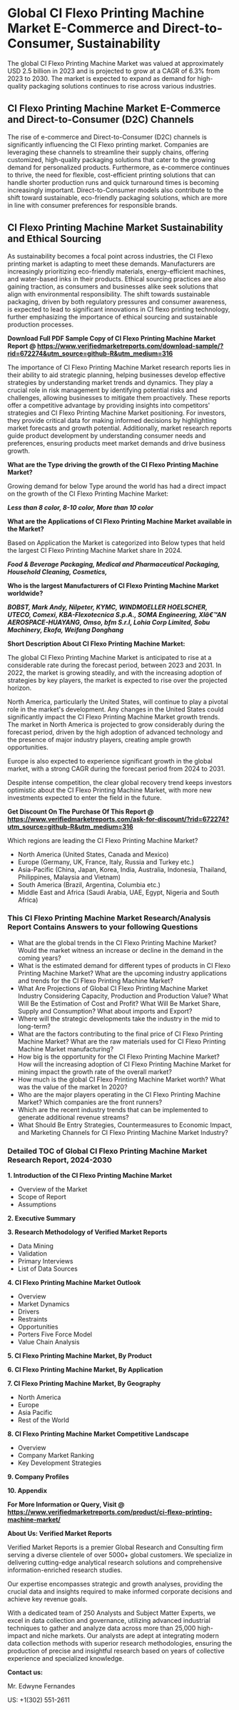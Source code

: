 <h1>Global CI Flexo Printing Machine Market E-Commerce and Direct-to-Consumer, Sustainability</h1><p class=""><p>The global CI Flexo Printing Machine Market was valued at approximately USD 2.5 billion in 2023 and is projected to grow at a CAGR of 6.3% from 2023 to 2030. The market is expected to expand as demand for high-quality packaging solutions continues to rise across various industries.</p><h2>CI Flexo Printing Machine Market E-Commerce and Direct-to-Consumer (D2C) Channels</h2><p>The rise of e-commerce and Direct-to-Consumer (D2C) channels is significantly influencing the CI Flexo printing market. Companies are leveraging these channels to streamline their supply chains, offering customized, high-quality packaging solutions that cater to the growing demand for personalized products. Furthermore, as e-commerce continues to thrive, the need for flexible, cost-efficient printing solutions that can handle shorter production runs and quick turnaround times is becoming increasingly important. Direct-to-Consumer models also contribute to the shift toward sustainable, eco-friendly packaging solutions, which are more in line with consumer preferences for responsible brands.</p><h2>CI Flexo Printing Machine Market Sustainability and Ethical Sourcing</h2><p>As sustainability becomes a focal point across industries, the CI Flexo printing market is adapting to meet these demands. Manufacturers are increasingly prioritizing eco-friendly materials, energy-efficient machines, and water-based inks in their products. Ethical sourcing practices are also gaining traction, as consumers and businesses alike seek solutions that align with environmental responsibility. The shift towards sustainable packaging, driven by both regulatory pressures and consumer awareness, is expected to lead to significant innovations in CI flexo printing technology, further emphasizing the importance of ethical sourcing and sustainable production processes.</p></p><p class=""><strong>Download Full PDF Sample Copy of CI Flexo Printing Machine Market Report @ <a href="https://www.verifiedmarketreports.com/download-sample/?rid=672274&utm_source=github-R&utm_medium=316" target="_blank">https://www.verifiedmarketreports.com/download-sample/?rid=672274&utm_source=github-R&utm_medium=316</a></strong></p><p>The importance of&nbsp;CI Flexo Printing Machine Market research reports lies in their ability to aid strategic planning, helping businesses develop effective strategies by understanding market trends and dynamics. They play a crucial role in risk management by identifying potential risks and challenges, allowing businesses to mitigate them proactively. These reports offer a competitive advantage by providing insights into competitors' strategies and CI Flexo Printing Machine Market positioning. For investors, they provide critical data for making informed decisions by highlighting market forecasts and growth potential. Additionally, market research reports guide product development by understanding consumer needs and preferences, ensuring products meet market demands and drive business growth.</p><p><strong>What are the&nbsp;Type driving the growth of the CI Flexo Printing Machine Market?</strong></p><p id="" class="">Growing demand for below Type around the world has had a direct impact on the growth of the CI Flexo Printing Machine Market:</p><p class=""><em><strong>Less than 8 color, 8-10 color, More than 10 color</strong></em></p><p class=""><strong>What are the&nbsp;Applications&nbsp;of CI Flexo Printing Machine Market available in the Market?</strong></p><p id="" class="">Based on Application the Market is categorized into Below types that held the largest CI Flexo Printing Machine Market share In 2024.</p><p class=""><em><strong>Food & Beverage Packaging, Medical and Pharmaceutical Packaging, Household Cleaning, Cosmetics, </strong></em></p><p class=""><strong>Who is the largest Manufacturers of CI Flexo Printing Machine Market worldwide?</strong></p><p><em><strong>BOBST, Mark Andy, Nilpeter, KYMC, WINDMOELLER HOELSCHER, UTECO, Comexi, KBA-Flexotecnica S.p.A., SOMA Engineering, XIâ€™AN AEROSPACE-HUAYANG, Omso, bfm S.r.l, Lohia Corp Limited, Sobu Machinery, Ekofa, Weifang Donghang</strong></em></p><p id="" class=""><strong>Short Description About CI Flexo Printing Machine Market:</strong></p><p>The global CI Flexo Printing Machine Market is anticipated to rise at a considerable rate during the forecast period, between 2023 and 2031. In 2022, the market is growing steadily, and with the increasing adoption of strategies by key players, the market is expected to rise over the projected horizon.</p><p>North America, particularly the United States, will continue to play a pivotal role in the market's development. Any changes in the United States could significantly impact the CI Flexo Printing Machine Market growth trends. The market in North America is projected to grow considerably during the forecast period, driven by the high adoption of advanced technology and the presence of major industry players, creating ample growth opportunities.</p><p>Europe is also expected to experience significant growth in the global market, with a strong CAGR during the forecast period from 2024 to 2031.</p><p>Despite intense competition, the clear global recovery trend keeps investors optimistic about the CI Flexo Printing Machine Market, with more new investments expected to enter the field in the future.</p><p id="" class=""><strong>Get Discount On The Purchase Of This Report @ <a href="https://www.verifiedmarketreports.com/ask-for-discount/?rid=672274?utm_source=github-R&utm_medium=316" target="_blank">https://www.verifiedmarketreports.com/ask-for-discount/?rid=672274?utm_source=github-R&utm_medium=316</a></strong></p><p class="">Which regions are leading the CI Flexo Printing Machine Market?</p><ul><li>North America (United States, Canada and Mexico)</li><li>Europe (Germany, UK, France, Italy, Russia and Turkey etc.)</li><li>Asia-Pacific (China, Japan, Korea, India, Australia, Indonesia, Thailand, Philippines, Malaysia and Vietnam)</li><li>South America (Brazil, Argentina, Columbia etc.)</li><li>Middle East and Africa (Saudi Arabia, UAE, Egypt, Nigeria and South Africa)</li></ul><h3 id="" class="">This CI Flexo Printing Machine Market Research/Analysis Report Contains Answers to your following Questions</h3><ul><li>What are the global trends in the CI Flexo Printing Machine Market? Would the market witness an increase or decline in the demand in the coming years?</li><li>What is the estimated demand for different types of products in CI Flexo Printing Machine Market? What are the upcoming industry applications and trends for the CI Flexo Printing Machine Market?</li><li>What Are Projections of Global CI Flexo Printing Machine Market Industry Considering Capacity, Production and Production Value? What Will Be the Estimation of Cost and Profit? What Will Be Market Share, Supply and Consumption? What about imports and Export?</li><li>Where will the strategic developments take the industry in the mid to long-term?</li><li>What are the factors contributing to the final price of CI Flexo Printing Machine Market? What are the raw materials used for CI Flexo Printing Machine Market manufacturing?</li><li>How big is the opportunity for the CI Flexo Printing Machine Market? How will the increasing adoption of CI Flexo Printing Machine Market for mining impact the growth rate of the overall market?</li><li>How much is the global CI Flexo Printing Machine Market worth? What was the value of the market In 2020?</li><li>Who are the major players operating in the CI Flexo Printing Machine Market? Which companies are the front runners?</li><li>Which are the recent industry trends that can be implemented to generate additional revenue streams?</li><li>What Should Be Entry Strategies, Countermeasures to Economic Impact, and Marketing Channels for CI Flexo Printing Machine Market Industry?</li></ul><h3 id="" class="">Detailed TOC of Global CI Flexo Printing Machine Market Research Report, 2024-2030</h3><p id="" class=""><strong>1. Introduction of the CI Flexo Printing Machine Market</strong></p><ul><li>Overview of the Market</li><li>Scope of Report</li><li>Assumptions</li></ul><p id="" class=""><strong>2. Executive Summary</strong></p><p id="" class=""><strong>3. Research Methodology of Verified Market Reports</strong></p><ul><li>Data Mining</li><li>Validation</li><li>Primary Interviews</li><li>List of Data Sources</li></ul><p id="" class=""><strong>4. CI Flexo Printing Machine Market Outlook</strong></p><ul><li>Overview</li><li>Market Dynamics</li><li>Drivers</li><li>Restraints</li><li>Opportunities</li><li>Porters Five Force Model</li><li>Value Chain Analysis</li></ul><p id="" class=""><strong>5. CI Flexo Printing Machine Market, By Product</strong></p><p id="" class=""><strong>6. CI Flexo Printing Machine Market, By Application</strong></p><p id="" class=""><strong>7. CI Flexo Printing Machine Market, By Geography</strong></p><ul><li>North America</li><li>Europe</li><li>Asia Pacific</li><li>Rest of the World</li></ul><p id="" class=""><strong>8. CI Flexo Printing Machine Market Competitive Landscape</strong></p><ul><li>Overview</li><li>Company Market Ranking</li><li>Key Development Strategies</li></ul><p id="" class=""><strong>9. Company Profiles</strong></p><p id="" class=""><strong>10. Appendix</strong></p><p id="" class=""><strong>For More Information or Query, Visit @ <a href="https://www.verifiedmarketreports.com/product/ci-flexo-printing-machine-market/" target="_blank">https://www.verifiedmarketreports.com/product/ci-flexo-printing-machine-market/</a></strong></p><p id="" class=""><strong>About Us: Verified Market Reports</strong></p><p id="" class="">Verified Market Reports is a premier Global Research and Consulting firm serving a diverse clientele of over 5000+ global customers. We specialize in delivering cutting-edge analytical research solutions and comprehensive information-enriched research studies.</p><p id="" class="">Our expertise encompasses strategic and growth analyses, providing the crucial data and insights required to make informed corporate decisions and achieve key revenue goals.</p><p id="" class="">With a dedicated team of 250 Analysts and Subject Matter Experts, we excel in data collection and governance, utilizing advanced industrial techniques to gather and analyze data across more than 25,000 high-impact and niche markets. Our analysts are adept at integrating modern data collection methods with superior research methodologies, ensuring the production of precise and insightful research based on years of collective experience and specialized knowledge.</p><p id="" class=""><strong>Contact us:</strong></p><p id="" class="">Mr. Edwyne Fernandes</p><p id="" class="">US: +1(302) 551-2611</p>